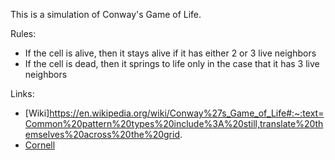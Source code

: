 This is a simulation of Conway's Game of Life.

Rules:
 - If the cell is alive, then it stays alive if it has either 2 or 3 live neighbors
 - If the cell is dead, then it springs to life only in the case that it has 3 live neighbors

Links:
- [Wiki]https://en.wikipedia.org/wiki/Conway%27s_Game_of_Life#:~:text=Common%20pattern%20types%20include%3A%20still,translate%20themselves%20across%20the%20grid.
- [Cornell](https://pi.math.cornell.edu/~lipa/mec/lesson6.html)

